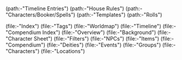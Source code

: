 (path:-"Timeline Entries")
(path:-"House Rules")
(path:-"Characters/Booker/Spells")
(path:-"Templates")
(path:-"Rolls")

(file:-"Index")
(file:-"Tags")
(file:-"Worldmap")
(file:-"Timeline")
(file:-"Compendium Index")
(file:-"Overview")
(file:-"Background")
(file:-"Character Sheet")
(file:-"Filters")
(file:-"NPCs")
(file:-"Items")
(file:-"Compendium")
(file:-"Deities")
(file:-"Events")
(file:-"Groups")
(file:-"Characters")
(file:-"Locations")